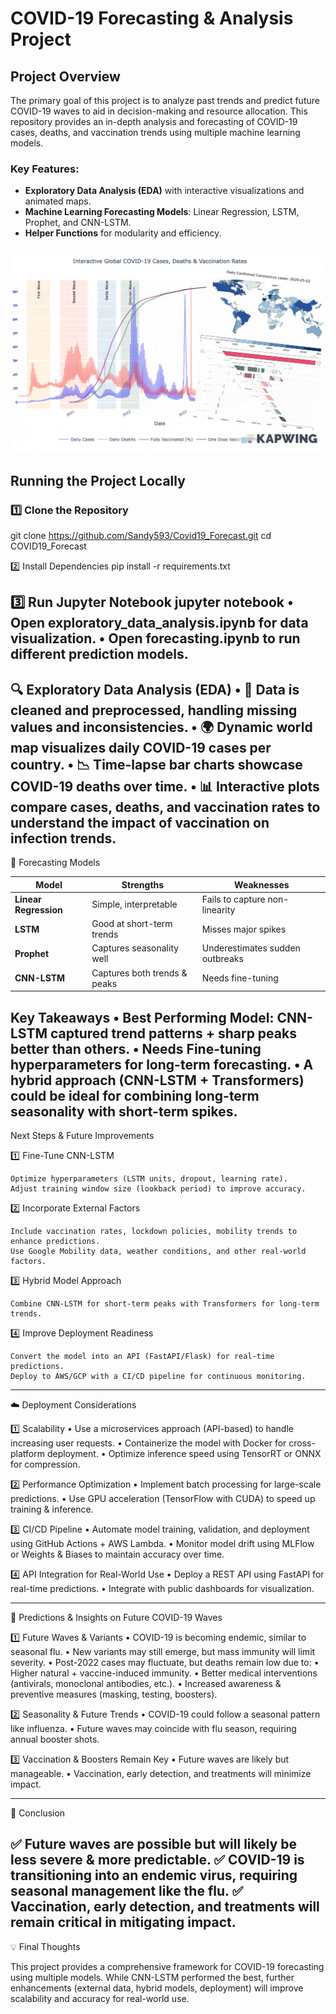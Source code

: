 # COVID-19 Forecasting & Analysis Project  

## Project Overview  
The primary goal of this project is to analyze past trends and predict future COVID-19 waves to aid in decision-making and resource allocation. This repository provides an in-depth analysis and forecasting of COVID-19 cases, deaths, and vaccination trends using multiple machine learning models.

### Key Features:
- **Exploratory Data Analysis (EDA)** with interactive visualizations and animated maps.  
- **Machine Learning Forecasting Models**: Linear Regression, LSTM, Prophet, and CNN-LSTM.  
- **Helper Functions** for modularity and efficiency.   

![LD](https://github.com/Sandy593/Covid19_Forecast/blob/main/Data/collage.gif)
---

## Running the Project Locally  

### **1️⃣ Clone the Repository**  
git clone https://github.com/Sandy593/Covid19_Forecast.git
cd COVID19_Forecast

2️⃣ Install Dependencies
pip install -r requirements.txt

3️⃣ Run Jupyter Notebook
jupyter notebook
	•	Open exploratory_data_analysis.ipynb for data visualization.
	•	Open forecasting.ipynb to run different prediction models.
---
🔍 Exploratory Data Analysis (EDA)
	•	📌 Data is cleaned and preprocessed, handling missing values and inconsistencies.
	•	🌍 Dynamic world map visualizes daily COVID-19 cases per country.
	•	📉 Time-lapse bar charts showcase COVID-19 deaths over time.
	•	📊 Interactive plots compare cases, deaths, and vaccination rates to understand the impact of vaccination on infection trends.
---
🔮 Forecasting Models

| Model           | Strengths                         | Weaknesses                          |
|----------------|----------------------------------|-------------------------------------|
| **Linear Regression** | Simple, interpretable       | Fails to capture non-linearity     |
| **LSTM**       | Good at short-term trends        | Misses major spikes                |
| **Prophet**    | Captures seasonality well        | Underestimates sudden outbreaks    |
| **CNN-LSTM**   | Captures both trends & peaks     | Needs fine-tuning                  |

Key Takeaways
	•	Best Performing Model: CNN-LSTM captured trend patterns + sharp peaks better than others.
	•	Needs Fine-tuning hyperparameters for long-term forecasting.
	•	A hybrid approach (CNN-LSTM + Transformers) could be ideal for combining long-term seasonality with short-term spikes.
---
Next Steps & Future Improvements

1️⃣ Fine-Tune CNN-LSTM

	Optimize hyperparameters (LSTM units, dropout, learning rate).
	Adjust training window size (lookback period) to improve accuracy.

2️⃣ Incorporate External Factors

	Include vaccination rates, lockdown policies, mobility trends to enhance predictions.
	Use Google Mobility data, weather conditions, and other real-world factors.

3️⃣ Hybrid Model Approach

	Combine CNN-LSTM for short-term peaks with Transformers for long-term trends.

4️⃣ Improve Deployment Readiness

	Convert the model into an API (FastAPI/Flask) for real-time predictions.
 	Deploy to AWS/GCP with a CI/CD pipeline for continuous monitoring.
---
☁️ Deployment Considerations

1️⃣ Scalability
	•	Use a microservices approach (API-based) to handle increasing user requests.
	•	Containerize the model with Docker for cross-platform deployment.
	•	Optimize inference speed using TensorRT or ONNX for compression.

2️⃣ Performance Optimization
	•	Implement batch processing for large-scale predictions.
	•	Use GPU acceleration (TensorFlow with CUDA) to speed up training & inference.

3️⃣ CI/CD Pipeline
	•	Automate model training, validation, and deployment using GitHub Actions + AWS Lambda.
	•	Monitor model drift using MLFlow or Weights & Biases to maintain accuracy over time.

4️⃣ API Integration for Real-World Use
	•	Deploy a REST API using FastAPI for real-time predictions.
	•	Integrate with public dashboards for visualization.

---
🔬 Predictions & Insights on Future COVID-19 Waves

1️⃣ Future Waves & Variants
	•	COVID-19 is becoming endemic, similar to seasonal flu.
	•	New variants may still emerge, but mass immunity will limit severity.
	•	Post-2022 cases may fluctuate, but deaths remain low due to:
	•	Higher natural + vaccine-induced immunity.
	•	Better medical interventions (antivirals, monoclonal antibodies, etc.).
	•	Increased awareness & preventive measures (masking, testing, boosters).

2️⃣ Seasonality & Future Trends
	•	COVID-19 could follow a seasonal pattern like influenza.
	•	Future waves may coincide with flu season, requiring annual booster shots.

3️⃣ Vaccination & Boosters Remain Key
	•	Future waves are likely but manageable.
	•	Vaccination, early detection, and treatments will minimize impact.

---
🎯 Conclusion

✅ Future waves are possible but will likely be less severe & more predictable.
✅ COVID-19 is transitioning into an endemic virus, requiring seasonal management like the flu.
✅ Vaccination, early detection, and treatments will remain critical in mitigating impact.
---
💡 Final Thoughts

This project provides a comprehensive framework for COVID-19 forecasting using multiple models.
While CNN-LSTM performed the best, further enhancements (external data, hybrid models, deployment) will improve scalability and accuracy for real-world use.
